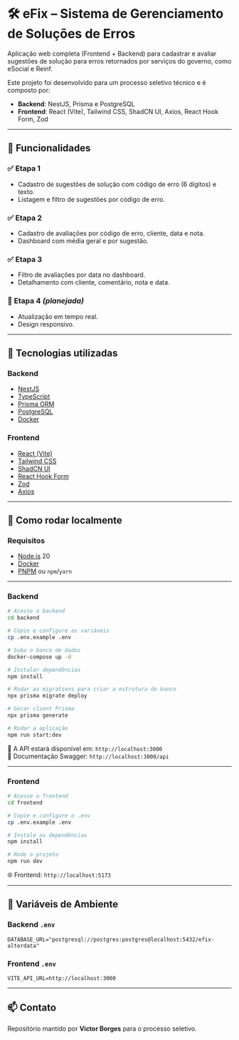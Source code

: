 # 🛠️ eFix – Sistema de Gerenciamento de Soluções de Erros

Aplicação web completa (Frontend + Backend) para cadastrar e avaliar sugestões de solução para erros retornados por serviços do governo, como eSocial e Reinf.

Este projeto foi desenvolvido para um processo seletivo técnico e é composto por:

- **Backend**: NestJS, Prisma e PostgreSQL  
- **Frontend**: React (Vite), Tailwind CSS, ShadCN UI, Axios, React Hook Form, Zod

---

## 🚀 Funcionalidades

### ✅ Etapa 1
- Cadastro de sugestões de solução com código de erro (6 dígitos) e texto.
- Listagem e filtro de sugestões por código de erro.

### ✅ Etapa 2
- Cadastro de avaliações por código de erro, cliente, data e nota.
- Dashboard com média geral e por sugestão.

### ✅ Etapa 3
- Filtro de avaliações por data no dashboard.
- Detalhamento com cliente, comentário, nota e data.

### 🔄 Etapa 4 *(planejada)*
- Atualização em tempo real.
- Design responsivo.

---

## 🧠 Tecnologias utilizadas

### Backend
- [NestJS](https://nestjs.com/)
- [TypeScript](https://www.typescriptlang.org/)
- [Prisma ORM](https://www.prisma.io/)
- [PostgreSQL](https://www.postgresql.org/)
- [Docker](https://www.docker.com/)

### Frontend
- [React (Vite)](https://vitejs.dev/)
- [Tailwind CSS](https://tailwindcss.com/)
- [ShadCN UI](https://ui.shadcn.dev/)
- [React Hook Form](https://react-hook-form.com/)
- [Zod](https://zod.dev/)
- [Axios](https://axios-http.com/)

---

## 🧪 Como rodar localmente

### Requisitos
- [Node.js](https://nodejs.org/) 20
- [Docker](https://www.docker.com/)
- [PNPM](https://pnpm.io/) ou `npm`/`yarn`

---

### Backend

```bash
# Acesse o backend
cd backend

# Copie e configure as variáveis
cp .env.example .env

# Suba o banco de dados
docker-compose up -d

# Instalar dependências
npm install

# Rodar as migrations para criar a estrutura do banco
npx prisma migrate deploy

# Gerar client Prisma
npx prisma generate

# Rodar a aplicação
npm run start:dev
```

📌 A API estará disponível em: `http://localhost:3000`  
📄 Documentação Swagger: `http://localhost:3000/api`

---

### Frontend

```bash
# Acesse o frontend
cd frontend

# Copie e configure o .env
cp .env.example .env

# Instale as dependências
npm install

# Rode o projeto
npm run dev
```

🌐 Frontend: `http://localhost:5173`

---

## 🔐 Variáveis de Ambiente

### Backend `.env`

```env
DATABASE_URL="postgresql://postgres:postgres@localhost:5432/efix-alterdata"
```

### Frontend `.env`

```env
VITE_API_URL=http://localhost:3000
```

---

## 📫 Contato

Repositório mantido por **Victor Borges** para o processo seletivo.

